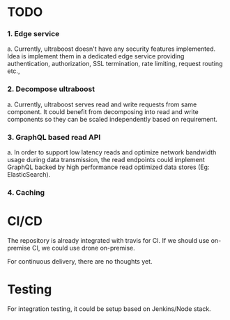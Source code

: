 # TODO

### 1. Edge service 
a. Currently, ultraboost doesn't have any security features implemented. 
Idea is implement them in a dedicated edge service providing authentication, 
authorization, SSL termination, 
rate limiting, request routing etc., 

### 2. Decompose ultraboost
a. Currently, ultraboost serves read and write requests from same component. 
It could benefit from decomposing into read and write components so they can be scaled
independently based on requirement.  

### 3. GraphQL based read API
a. In order to support low latency reads and optimize network bandwidth usage
during data transmission, the read endpoints could implement GraphQL backed by high 
performance read optimized data stores (Eg: ElasticSearch).

### 4. Caching
  
  
# CI/CD
The repository is already integrated with travis for CI. If we should use on-premise CI, 
we could use drone on-premise. 

For continuous delivery, there are no thoughts yet. 
  
# Testing

For integration testing, it could be setup based on Jenkins/Node stack. 